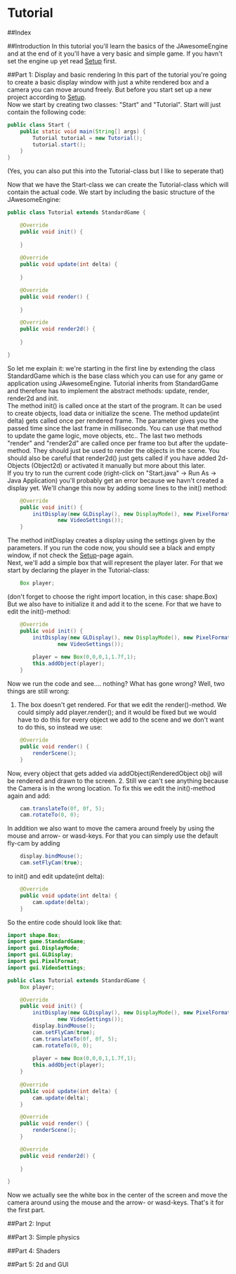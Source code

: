 Tutorial
==============

##Index

##Introduction
In this tutorial you'll learn the basics of the JAwesomeEngine and at the end of it you'll have a very basic and simple game. If you havn't set the engine up yet read [Setup](https://github.com/tdc22/JAwesomeEngine/blob/master/SETUP.md) first.

##Part 1: Display and basic rendering
In this part of the tutorial you're going to create a basic display window with just a white rendered box and a camera you can move around freely. But before you start set up a new project according to [Setup](https://github.com/tdc22/JAwesomeEngine/blob/master/SETUP.md).  
Now we start by creating two classes: "Start" and "Tutorial". Start will just contain the following code:  
```java
public class Start {
	public static void main(String[] args) {
		Tutorial tutorial = new Tutorial();
		tutorial.start();
	}
}
```
(Yes, you can also put this into the Tutorial-class but I like to seperate that)  
  
Now that we have the Start-class we can create the Tutorial-class which will contain the actual code. We start by including the basic structure of the JAwesomeEngine:
```java
public class Tutorial extends StandardGame {

	@Override
	public void init() {
		
	}
  
	@Override
	public void update(int delta) {
		
	}

	@Override
	public void render() {
		
	}

	@Override
	public void render2d() {
		
	}

}
```
So let me explain it: we're starting in the first line by extending the class StandardGame which is the base class which you can use for any game or application using JAwesomeEngine. Tutorial inherits from StandardGame and therefore has to implement the abstract methods: update, render, render2d and init.  
The method init() is called once at the start of the program. It can be used to create objects, load data or initialize the scene. The method update(int delta) gets called once per rendered frame. The parameter gives you the passed time since the last frame in milliseconds. You can use that method to update the game logic, move objects, etc.. The last two methods "render" and "render2d" are called once per frame too but after the update-method. They should just be used to render the objects in the scene. You should also be careful that render2d() just gets called if you have added 2d-Objects (Object2d) or activated it manually but more about this later.  
If you try to run the current code (right-click on "Start.java" -> Run As -> Java Application) you'll probably get an error because we havn't created a display yet. We'll change this now by adding some lines to the init() method:
```java
	@Override
	public void init() {
		initDisplay(new GLDisplay(), new DisplayMode(), new PixelFormat(),
				new VideoSettings());
	}
```
The method initDisplay creates a display using the settings given by the parameters. If you run the code now, you should see a black and empty window, if not check the [Setup](https://github.com/tdc22/JAwesomeEngine/blob/master/SETUP.md)-page again.  
Next, we'll add a simple box that will represent the player later. For that we start by declaring the player in the Tutorial-class:
```java
	Box player;
```
(don't forget to choose the right import location, in this case: shape.Box)
But we also have to initialize it and add it to the scene. For that we have to edit the init()-method:
```java
	@Override
	public void init() {
		initDisplay(new GLDisplay(), new DisplayMode(), new PixelFormat(),
				new VideoSettings());
		
		player = new Box(0,0,0,1,1.7f,1);
		this.addObject(player);
	}
```
Now we run the code and see.... nothing? What has gone wrong? Well, two things are still wrong:
1. The box doesn't get rendered. For that we edit the render()-method. We could simply add player.render(); and it would be fixed but we would have to do this for every object we add to the scene and we don't want to do this, so instead we use:
```java
	@Override
	public void render() {
		renderScene();
	}
```
Now, every object that gets added via addObject(RenderedObject obj) will be rendered and drawn to the screen.
2. Still we can't see anything because the Camera is in the wrong location. To fix this we edit the init()-method again and add:
```java
	cam.translateTo(0f, 0f, 5);
	cam.rotateTo(0, 0);
```
  
In addition we also want to move the camera around freely by using the mouse and arrow- or wasd-keys. For that you can simply use the default fly-cam by adding
```java
	display.bindMouse();
	cam.setFlyCam(true);
```
to init() and edit update(int delta):
```java
	@Override
	public void update(int delta) {
		cam.update(delta);
	}
```
  
So the entire code should look like that:
```java
import shape.Box;
import game.StandardGame;
import gui.DisplayMode;
import gui.GLDisplay;
import gui.PixelFormat;
import gui.VideoSettings;

public class Tutorial extends StandardGame {
	Box player;

	@Override
	public void init() {
		initDisplay(new GLDisplay(), new DisplayMode(), new PixelFormat(),
				new VideoSettings());
		display.bindMouse();
		cam.setFlyCam(true);
		cam.translateTo(0f, 0f, 5);
		cam.rotateTo(0, 0);
		
		player = new Box(0,0,0,1,1.7f,1);
		this.addObject(player);
	}
	
	@Override
	public void update(int delta) {
		cam.update(delta);
	}

	@Override
	public void render() {
		renderScene();
	}

	@Override
	public void render2d() {
		
	}

}
```
Now we actually see the white box in the center of the screen and move the camera around using the mouse and the arrow- or wasd-keys. That's it for the first part.

##Part 2: Input

##Part 3: Simple physics

##Part 4: Shaders

##Part 5: 2d and GUI

